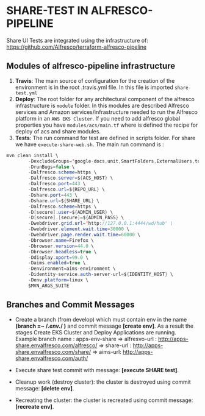 # SHARE-TEST IN ALFRESCO-PIPELINE
Share UI Tests are integrated using the infrastructure of: https://github.com/Alfresco/terraform-alfresco-pipeline

## Modules of alfresco-pipeline infrastructure
1. **Travis**: The main source of configuration for the creation of the environment is in the root .travis.yml file. In this file is imported `share-test.yml`
2. **Deploy**: The root folder for any architectural component of the alfresco infrastructure is `module` folder. In this modules are described Alfresco services and Amazon services/infrastructure needed to run the Alfresco platform in an `AWS EKS Cluster`. If you need to add alfresco global properties you have `modules/acs/main.tf` where is defined the recipe for deploy of acs and share modules.
3. **Tests**: The run command for test are defined in scripts folder. For share we have `execute-share-web.sh`.
The main run command is : 

```java
mvn clean install \
        -DexcludeGroups='google-docs,unit,SmartFolders,ExternalUsers,tobefixed,office,TransformationServer,xsstests' \
        -DrunBugs=false \
        -Dalfresco.scheme=https \
        -Dalfresco.server=${ACS_HOST} \
        -Dalfresco.port=443 \
        -Dalfresco.url=${REPO_URL} \
        -Dshare.port=443 \
        -Dshare.url=${SHARE_URL} \
        -Dalfresco.scheme=https \
        -D[secure].user=${ADMIN_USER} \
        -D[secure].[secure]=${ADMIN_PASS} \
        -Dwebdriver.grid.url='http://127.0.0.1:4444/wd/hub' \
        -Dwebdriver.element.wait.time=30000 \
        -Dwebdriver.page.render.wait.time=60000 \
        -Dbrowser.name=Firefox \
        -Dbrowser.version=44.0 \
        -Dbrowser.headless=true \
        -Ddisplay.xport=99.0 \
        -Daims.enabled=true \
        -Denvironment=aims-environment \
        -Didentity-service.auth-server-url=${IDENTITY_HOST} \
        -Denv.platform=linux \
        $MVN_ARGS_SUITE
```

## Branches and Commit Messages

* Create a branch (from develop) which must contain env in the name **(branch =~ /.*env.*/ )** and commit message **[create env]**. 
  As a result the stages Create EKS Cluster and Deploy Applications are running.
 Example branch name : apps-env-share 
=> alfresvo-url : http://apps-share.envalfresco.com/alfresco/
=> share-url : http://apps-share.envalfresco.com/share/
=> aims-url: http://apps-share.envalfresco.com/auth/

* Execute share test commit with message: **[execute SHARE test]**.
* Cleanup work (destroy cluster): the cluster is destroyed using commit message: **[delete env]**.
* Recreating the cluster: the cluster is recreated using commit message: **[recreate env]**.







